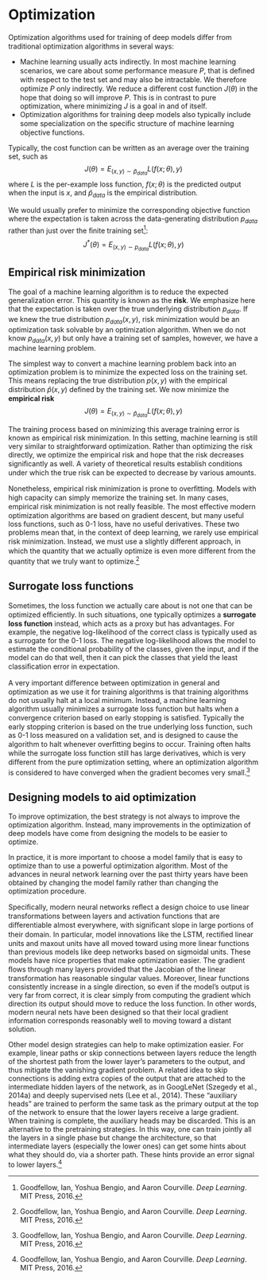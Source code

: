 # Optimization
Optimization algorithms used for training of deep models diﬀer from traditional optimization algorithms in several ways:
- Machine learning usually acts indirectly. In most machine learning scenarios, we care about some performance measure $P$, that is deﬁned with respect to the test set and may also be intractable. We therefore optimize $P$ only indirectly. We reduce a diﬀerent cost function $J(\theta)$ in the hope that doing so will improve $P$. This is in contrast to pure optimization, where minimizing $J$ is a goal in and of itself.
- Optimization algorithms for training deep models also typically include some specialization on the speciﬁc structure of machine learning objective functions.

Typically, the cost function can be written as an average over the training set, such as
$$J(\theta)=E_{(x,y)\sim \hat{p}_{data}} L(f(x;\theta),y)$$
where $L$ is the per-example loss function, $f(x;\theta)$ is the predicted output when the input is $x$, and $\hat{p}_{data}$ is the empirical distribution.

We would usually prefer to minimize the corresponding objective function where the expectation is taken across the data-generating distribution $p_{data}$ rather than just
over the ﬁnite training set[^deeplearning]:
$$J^*(\theta)=E_{(x,y)\sim p_{data}} L(f(x;\theta),y)$$

## Empirical risk minimization
The goal of a machine learning algorithm is to reduce the expected generalization error. This quantity is known as the **risk**. We emphasize here that the expectation is taken over the true underlying distribution $p_{data}$. If we knew the true distribution $p_{data}(x,y)$, risk minimization would be an optimization task solvable by an optimization algorithm. When we do not know $p_{data}(x,y)$ but only have a training set of samples, however, we have a machine learning problem.

The simplest way to convert a machine learning problem back into an optimization problem is to minimize the expected loss on the training set. This means replacing the true distribution $p(x, y)$ with the empirical distribution $\hat{p}(x, y)$ deﬁned by the training set. We now minimize the **empirical risk**
$$J(\theta)=E_{(x,y)\sim \hat{p}_{data}} L(f(x;\theta),y)$$

The training process based on minimizing this average training error is known as empirical risk minimization. In this setting, machine learning is still very similar to straightforward optimization. Rather than optimizing the risk directly, we optimize the empirical risk and hope that the risk decreases signiﬁcantly as well. A variety of theoretical results establish conditions under which the true risk can be expected to decrease by various amounts.

Nonetheless, empirical risk minimization is prone to overﬁtting. Models with high capacity can simply memorize the training set. In many cases, empirical risk minimization is not really feasible. The most eﬀective modern optimization algorithms are based on gradient descent, but many useful loss functions, such as 0-1 loss, have no useful derivatives. These two problems mean that, in the context of deep learning, we rarely use empirical risk minimization. Instead, we must use a slightly diﬀerent approach, in which the quantity that we actually optimize is even more diﬀerent from the quantity that we truly want to optimize.[^deeplearning]

## Surrogate loss functions
Sometimes, the loss function we actually care about is not one that can be optimized eﬃciently. In such situations, one typically optimizes a **surrogate loss function** instead, which acts as a proxy but has advantages. For example, the negative log-likelihood of the correct class is typically used as a surrogate for the 0-1 loss. The negative log-likelihood allows the model to estimate the conditional probability of the classes, given the input, and if the model can do that well, then it can pick the classes that yield the least classiﬁcation error in expectation.

A very important diﬀerence between optimization in general and optimization as we use it for training algorithms is that training algorithms do not usually halt at a local minimum. Instead, a machine learning algorithm usually minimizes a surrogate loss function but halts when a convergence criterion based on early stopping is satisﬁed. Typically the early stopping criterion is based on the true underlying loss function, such as 0-1 loss measured on a validation set, and is designed to cause the algorithm to halt whenever overﬁtting begins to occur. Training often halts while the surrogate loss function still has large derivatives, which is very diﬀerent from the pure optimization setting, where an optimization algorithm is considered to have converged when the gradient becomes very small.[^deeplearning]

## Designing models to aid optimization
To improve optimization, the best strategy is not always to improve the optimization algorithm. Instead, many improvements in the optimization of deep models have come from designing the models to be easier to optimize.

In practice, it is more important to choose a model family that is easy to optimize than to use a powerful optimization algorithm. Most of the advances in neural network learning over the past thirty years have been obtained by changing the model family rather than changing the optimization procedure.

Speciﬁcally, modern neural networks reﬂect a design choice to use linear transformations between layers and activation functions that are diﬀerentiable almost everywhere, with signiﬁcant slope in large portions of their domain. In particular, model innovations like the LSTM, rectiﬁed linear units and maxout units have all moved toward using more linear functions than previous models like deep networks based on sigmoidal units. These models have nice properties that make optimization easier. The gradient ﬂows through many layers provided that the Jacobian of the linear transformation has reasonable singular values. Moreover, linear functions consistently increase in a single direction, so even if the model’s output is very far from correct, it is clear simply from computing the gradient which direction its output should move to reduce the loss function. In other words, modern neural nets have been designed so that their local gradient information corresponds reasonably well to moving toward a distant solution.

Other model design strategies can help to make optimization easier. For example, linear paths or skip connections between layers reduce the length of the shortest path from the lower layer’s parameters to the output, and thus mitigate the vanishing gradient problem. A related idea to skip connections is adding extra copies of the output that are attached to the intermediate hidden layers of the network, as in GoogLeNet (Szegedy et al., 2014a) and deeply supervised nets (Lee et al., 2014). These “auxiliary heads” are trained to perform the same task as the primary output at the top of the network to ensure that the lower layers receive a large gradient. When training is complete, the auxiliary heads may be discarded. This is an alternative to the pretraining strategies. In this way, one can train jointly all the layers in a single phase but change the architecture, so that intermediate layers (especially the lower ones) can get some hints about what they should do, via a shorter path. These hints provide an error signal to lower layers.[^deeplearning]


[^deeplearning]: Goodfellow, Ian, Yoshua Bengio, and Aaron Courville. _Deep Learning_. MIT Press, 2016.